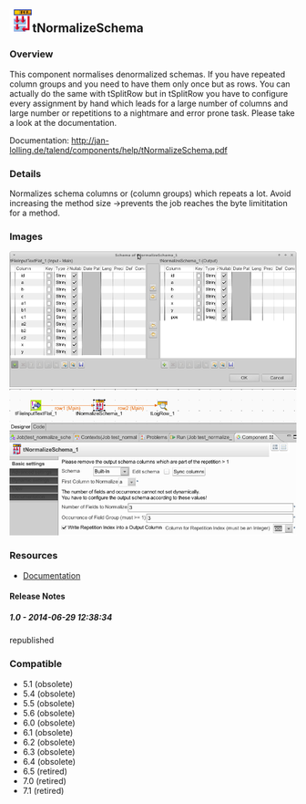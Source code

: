 ## <img src='./logo.jpg' width='40' height='40'>tNormalizeSchema

### Overview
This component normalises denormalized schemas.
If you have repeated column groups and you need to have them only once but as rows.
You can actually do the same with tSplitRow but in tSplitRow you have to configure every assignment by hand which leads for a large number of columns and large number or repetitions to a nightmare and error prone task. 
Please take a look at the documentation.

Documentation: http://jan-lolling.de/talend/components/help/tNormalizeSchema.pdf
### Details
Normalizes schema columns or (column groups) which repeats a lot.
Avoid increasing the method size ->prevents the job reaches the byte limititation for a method.
### Images
<a href='./screenshots/v_1.0__2.jpg'><img src='./screenshots/v_1.0__2.jpg' ></a>
<a href='./screenshots/v_1.0__1.jpg'><img src='./screenshots/v_1.0__1.jpg' ></a>


### Resources
 * <a href=http://jan-lolling.de/talend/components/help/tNormalizeSchema.pdf>Documentation</a>

#### Release Notes

##### 1.0 - 2014-06-29 12:38:34
republished
### Compatible
 -  5.1 (obsolete)
 -   5.4 (obsolete)
 -   5.5 (obsolete)
 -   5.6 (obsolete)
 -   6.0 (obsolete)
 -   6.1 (obsolete)
 -   6.2 (obsolete)
 -   6.3 (obsolete)
 -   6.4 (obsolete)
 -  6.5 (retired)
 -  7.0 (retired)
 -  7.1 (retired)